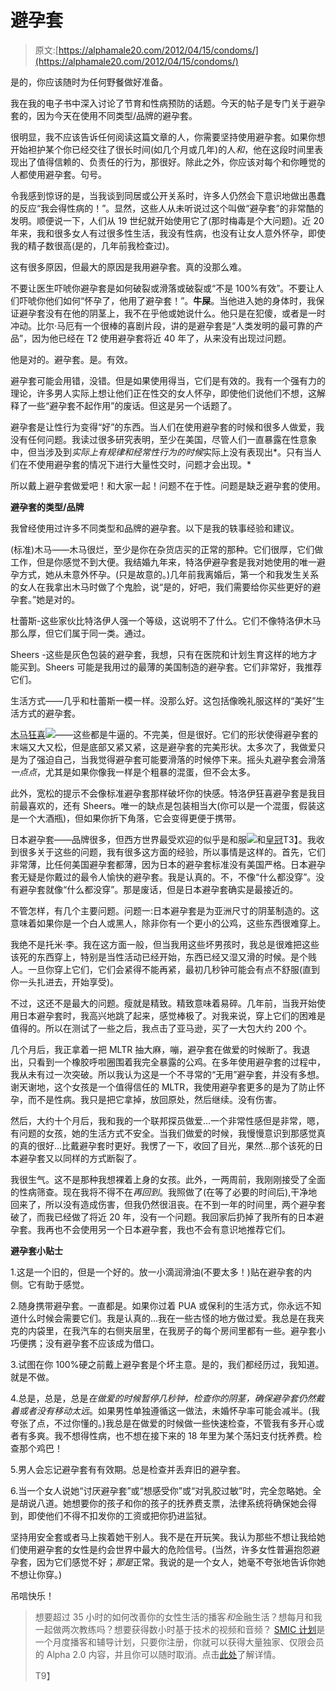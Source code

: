 # 避孕套

> 原文:[https://alphamale20.com/2012/04/15/condoms/](https://alphamale20.com/2012/04/15/condoms/)

是的，你应该随时为任何野餐做好准备。

我在我的电子书中深入讨论了节育和性病预防的话题。今天的帖子是专门关于避孕套的，因为今天在使用不同类型/品牌的避孕套。

很明显，我不应该告诉任何阅读这篇文章的人，你需要坚持使用避孕套。如果你想开始袒护某个你已经交往了很长时间(如几个月或几年)的人*和*，他在这段时间里表现出了值得信赖的、负责任的行为，那很好。除此之外，你应该对每个和你睡觉的人都使用避孕套。句号。

令我感到惊讶的是，当我谈到同居或公开关系时，许多人仍然会下意识地做出愚蠢的反应“我会得性病的！”。显然，这些人从未听说过这个叫做“避孕套”的非常酷的发明。顺便说一下，人们从 19 世纪就开始使用它了(那时梅毒是个大问题)。近 20 年来，我和很多女人有过很多性生活，我没有性病，也没有让女人意外怀孕，即使我的精子数很高(是的，几年前我检查过)。

这有很多原因，但最大的原因是我用避孕套。真的没那么难。

不要让医生吓唬你避孕套是如何破裂或滑落或破裂或“不是 100%有效”。不要让人们吓唬你他们如何“怀孕了，他用了避孕套！”。**牛屎**。当他进入她的身体时，我保证避孕套没有在他的阴茎上，我不在乎他或她说什么。他只是在犯傻，或者是一时冲动。比尔·马厄有一个很棒的喜剧片段，讲的是避孕套是“人类发明的最可靠的产品”，因为他已经在 T2 使用避孕套将近 40 年了，从来没有出现过问题。

他是对的。避孕套。是。有效。

避孕套可能会用错，没错。但是如果使用得当，它们是有效的。我有一个强有力的理论，许多男人实际上想让他们正在性交的女人怀孕，即使他们说他们不想，这解释了一些“避孕套不起作用”的废话。但这是另一个话题了。

避孕套是让性行为变得“好”的东西。当人们在使用避孕套的时候和很多人做爱，我没有任何问题。我读过很多研究表明，至少在美国，尽管人们一直暴露在性意象中，但当涉及到*实际上有规律和经常性行为的时候*实际上没有表现出*。只有当人们在不使用避孕套的情况下进行大量性交时，问题才会出现。*

所以戴上避孕套做爱吧！和大家一起！问题不在于性。问题是缺乏避孕套的使用。

**避孕套的类型/品牌**

我曾经使用过许多不同类型和品牌的避孕套。以下是我的轶事经验和建议。

(标准)木马——木马很烂，至少是你在杂货店买的正常的那种。它们很厚，它们做工作，但是你感觉不到大便。我结婚九年来，特洛伊避孕套是我对她使用的唯一避孕方式，她从未意外怀孕。(只是故意的。)几年前我离婚后，第一个和我发生关系的女人在我拿出木马时做了个鬼脸，说“是的，好吧，我们需要给你买些更好的避孕套。”她是对的。

杜蕾斯-这些家伙比特洛伊人强一个等级，这说明不了什么。它们不像特洛伊木马那么厚，但它们属于同一类。通过。

Sheers -这些是灰色包装的避孕套，我想，只有在医院和计划生育这样的地方才能买到。Sheers 可能是我用过的最薄的美国制造的避孕套。它们非常好，我推荐它们。

生活方式——几乎和杜蕾斯一模一样。没那么好。这包括像晚礼服这样的“美好”生活方式的避孕套。

[木马狂喜](http://www.amazon.com/gp/product/B004RRGEFM/ref=as_li_ss_tl?ie=UTF8&tag=theblacblog-20&linkCode=as2&camp=1789&creative=390957&creativeASIN=B004RRGEFM)![](../Images/c457fec2b62a337e0aa8f65ac1b9ec78.png)——这些都是牛逼的。不完美，但是很好。它们的形状使得避孕套的末端又大又松，但是底部又紧又紧，这是避孕套的完美形状。太多次了，我做爱只是为了强迫自己，当我觉得避孕套可能要滑落的时候停下来。摇头丸避孕套会滑落*一点点*，尤其是如果你像我一样是个粗暴的混蛋，但不会太多。

此外，宽松的提示不会像标准避孕套那样破坏你的快感。特洛伊狂喜避孕套是我目前最喜欢的，还有 Sheers。唯一的缺点是包装相当大(你可以是一个混蛋，假装这是一个大酒瓶)，但如果你折下角落，它会变得更便于携带。

日本避孕套——品牌很多，但西方世界最受欢迎的似乎是和服![](../Images/2adb24d3087b36ff651faf19a48d559f.png)和[皇冠](http://www.amazon.com/gp/product/B000HJE99M/ref=as_li_ss_tl?ie=UTF8&tag=theblacblog-20&linkCode=as2&camp=1789&creative=390957&creativeASIN=B000HJE99M)T3】。我收到很多关于这些的问题，我有很多这方面的经验，所以事情是这样的。首先，它们非常薄，比任何美国避孕套都薄，因为日本的避孕套标准没有美国严格。日本避孕套无疑是你戴过的最令人愉快的避孕套。我是认真的。不，不像“什么都没穿”。没有避孕套就像“什么都没穿”。那是废话，但是日本避孕套确实是最接近的。

不管怎样，有几个主要问题。问题一:日本避孕套是为亚洲尺寸的阴茎制造的。这意味着如果你是一个白人或黑人，除非你有一个更小的公鸡，这些东西很难穿上。

我绝不是托米·李。我在这方面一般，但当我用这些坏男孩时，我总是很难把这些该死的东西穿上，特别是当性活动已经开始，东西已经又湿又滑的时候。是个贱人。一旦你穿上它们，它们会紧得不能再紧，最初几秒钟可能会有点不舒服(直到你一头扎进去，开始享受)。

不过，这还不是最大的问题。瘦就是精致。精致意味着易碎。几年前，当我开始使用日本避孕套时，我高兴地跳了起来，感觉棒极了。对我来说，穿上它们的困难是值得的。所以在测试了一些之后，我点击了亚马逊，买了一大包大约 200 个。

几个月后，我正拿着一把 MLTR 抽大麻，嘣，避孕套在做爱的时候断了。我退出，只看到一个橡胶呼啦圈围着我完全暴露的公鸡。在多年使用避孕套的过程中，我从未有过一次突破。所以我认为这是一个不寻常的“无用”避孕套，并没有多想。谢天谢地，这个女孩是一个值得信任的 MLTR，我使用避孕套更多的是为了防止怀孕，而不是性病。我只是把它拿掉，放回原处，然后继续。没有伤害。

然后，大约十个月后，我和我的一个联邦探员做爱...一个非常性感但是非常，嗯，有问题的女孩，她的生活方式不安全。当我们做爱的时候，我慢慢意识到那感觉真的真的很好...比戴避孕套时更好。我愣了一下，收回了目光，果然...那个该死的日本避孕套又以同样的方式断裂了。

我很生气。这不是那种我想裸着上身的女孩。此外，一两周前，我刚刚接受了全面的性病筛查。现在我将不得不在*再回到*。我照做了(在等了必要的时间后),干净地回来了，所以没有造成伤害，但我仍然很沮丧。在不到一年的时间里，两个避孕套破了，而我已经做了将近 20 年，没有一个问题。我回家后扔掉了我所有的日本避孕套。我再也不会使用另一个日本避孕套，我也不会有意识地推荐它们。

**避孕套小贴士**

1.这是一个旧的，但是一个好的。放一小滴润滑油(不要太多！)贴在避孕套的内侧。它有助于感觉。

2.随身携带避孕套。一直都是。如果你过着 PUA 或保利的生活方式，你永远不知道什么时候会需要它们。我是认真的...我在一些古怪的地方做过爱。我总是在我夹克的内袋里，在我汽车的右侧夹层里，在我房子的每个房间里都有一些。避孕套小巧便携；没有避孕套不应该成为借口。

3.试图在你 100%硬之前戴上避孕套是个坏主意。是的，我们都经历过，我知道。就是不做。

4.总是，总是，总是*在做爱的时候暂停几秒钟，检查你的阴茎，确保避孕套仍然戴着或者没有移动太远*。如果男性单独遵循这一做法，未婚怀孕率可能会减半。(我夸张了点，不过你懂的。)我总是在做爱的时候做一些快速检查，不管我有多开心或者有多爽。我不想得性病，也不想在接下来的 18 年里为某个荡妇支付抚养费。检查那个鸡巴！

5.男人会忘记避孕套有有效期。总是检查并丢弃旧的避孕套。

6.当一个女人说她“讨厌避孕套”或“想感受你”或“对乳胶过敏”时，完全忽略她。全是胡说八道。她想要你的孩子和你的孩子的抚养费支票，法律系统将确保她会得到，即使他们不得不扣发你的工资或把你扔进监狱。

坚持用安全套或者马上挨着她干别人。我不是在开玩笑。我认为那些不想让我给她们使用避孕套的女性是约会世界中最大的危险信号。(当然，许多女性普遍抱怨避孕套，因为它们感觉不好；*那是*正常。我说的是一个女人，她毫不夸张地告诉你她不想让你穿。)

吊唁快乐！

> 想要超过 35 小时的如何改善你的女性生活的播客*和*金融生活？想每月和我一起做两次教练吗？想要获得数小时基于技术的视频和音频？ [SMIC 计划](https://alphamale20.kartra.com/page/vIL17)是一个月度播客和辅导计划，只要你注册，你就可以获得大量独家、仅限会员的 Alpha 2.0 内容，并且你可以随时取消。点击[此处](https://alphamale20.kartra.com/page/vIL17)了解详情。
> 
> T9】